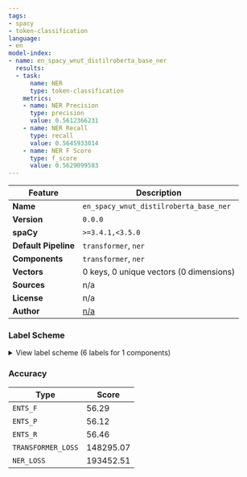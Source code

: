 ```yaml
---
tags:
- spacy
- token-classification
language:
- en
model-index:
- name: en_spacy_wnut_distilroberta_base_ner
  results:
  - task:
      name: NER
      type: token-classification
    metrics:
    - name: NER Precision
      type: precision
      value: 0.5612366231
    - name: NER Recall
      type: recall
      value: 0.5645933014
    - name: NER F Score
      type: f_score
      value: 0.5629099583
---
```

| Feature | Description |
| --- | --- |
| **Name** | `en_spacy_wnut_distilroberta_base_ner` |
| **Version** | `0.0.0` |
| **spaCy** | `>=3.4.1,<3.5.0` |
| **Default Pipeline** | `transformer`, `ner` |
| **Components** | `transformer`, `ner` |
| **Vectors** | 0 keys, 0 unique vectors (0 dimensions) |
| **Sources** | n/a |
| **License** | n/a |
| **Author** | [n/a]() |

### Label Scheme

<details>

<summary>View label scheme (6 labels for 1 components)</summary>

| Component | Labels |
| --- | --- |
| **`ner`** | `corporation`, `creative-work`, `group`, `location`, `person`, `product` |

</details>

### Accuracy

| Type | Score |
| --- | --- |
| `ENTS_F` | 56.29 |
| `ENTS_P` | 56.12 |
| `ENTS_R` | 56.46 |
| `TRANSFORMER_LOSS` | 148295.07 |
| `NER_LOSS` | 193452.51 |